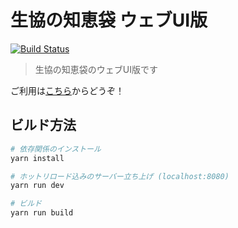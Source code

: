 # 生協の知恵袋 ウェブUI版

[![Build Status](https://travis-ci.org/coop-mojo/moecoop-webui.svg?branch=master)](https://travis-ci.org/coop-mojo/moecoop-webui)

> 生協の知恵袋のウェブUI版です

ご利用は[こちら](http://fukuro.coop.moe/)からどうぞ！
## ビルド方法

``` bash
# 依存関係のインストール
yarn install

# ホットリロード込みのサーバー立ち上げ (localhost:8080)
yarn run dev

# ビルド
yarn run build
```
